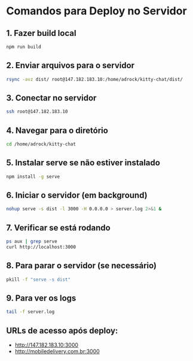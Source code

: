 # Comandos para Deploy no Servidor

## 1. Fazer build local
```bash
npm run build
```

## 2. Enviar arquivos para o servidor
```bash
rsync -avz dist/ root@147.182.183.10:/home/adrock/kitty-chat/dist/
```

## 3. Conectar no servidor
```bash
ssh root@147.182.183.10
```

## 4. Navegar para o diretório
```bash
cd /home/adrock/kitty-chat
```

## 5. Instalar serve se não estiver instalado
```bash
npm install -g serve
```

## 6. Iniciar o servidor (em background)
```bash
nohup serve -s dist -l 3000 -H 0.0.0.0 > server.log 2>&1 &
```

## 7. Verificar se está rodando
```bash
ps aux | grep serve
curl http://localhost:3000
```

## 8. Para parar o servidor (se necessário)
```bash
pkill -f "serve -s dist"
```

## 9. Para ver os logs
```bash
tail -f server.log
```

## URLs de acesso após deploy:
- http://147.182.183.10:3000
- http://mobiledelivery.com.br:3000